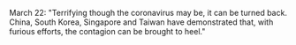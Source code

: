March 22: "Terrifying though the coronavirus may be, it can be turned back. China, South Korea, Singapore and Taiwan have demonstrated that, with furious efforts, the contagion can be brought to heel." 
